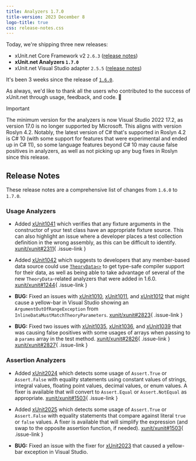 ```yaml
---
title: Analyzers 1.7.0
title-version: 2023 December 8
logo-title: true
css: release-notes.css
---
```


Today, we're shipping three new releases:

* xUnit.net Core Framework v2 `2.6.3` ([release notes](/releases/v2/2.6.3))
* **xUnit.net Analyzers `1.7.0`**
* xUnit.net Visual Studio adapter `2.5.5` ([release notes](/releases/visualstudio/2.5.5))

It's been 3 weeks since the release of [`1.6.0`](/releases/analyzers/1.6.0).

As always, we'd like to thank all the users who contributed to the success of xUnit.net through usage, feedback, and code. 🎉

> [!IMPORTANT]
> The minimum version for the analyzers is now Visual Studio 2022 17.2, as version 17.0 is no longer supported by Microsoft. This aligns with version Roslyn 4.2. Notably, the latest version of C# that's supported in Roslyn 4.2 is C# 10 (with some support for features that were experimental and ended up in C# 11), so some language features beyond C# 10 may cause false positives in analyzers, as well as not picking up any bug fixes in Roslyn since this release.

## Release Notes

These release notes are a comprehensive list of changes from `1.6.0` to `1.7.0`.

### Usage Analyzers

* Added [xUnit1041](/xunit.analyzers/rules/xUnit1041) which verifies that any fixture arguments in the constructor of your test class have an appropriate fixture source. This can also highlight an issue where a developer places a test collection definition in the wrong assembly, as this can be difficult to identify. [xunit/xunit#2311](https://github.com/xunit/xunit/issues/2311){ .issue-link }

* Added [xUnit1042](/xunit.analyzers/rules/xUnit1042) which suggests to developers that any member-based data source could use [`TheoryData<>`](https://github.com/xunit/xunit/blob/v2/src/xunit.core/TheoryData.cs) to get type-safe compiler support for their data, as well as being able to take advantage of several of the new `TheoryData`-related analyzers that were added in 1.6.0. [xunit/xunit#1244](https://github.com/xunit/xunit/issues/1244){ .issue-link }

* **BUG:** Fixed an issues with [xUnit1010](/xunit.analyzers/rules/xUnit1010), [xUnit1011](/xunit.analyzers/rules/xUnit1011), and [xUnit1012](/xunit.analyzers/rules/xUnit1012) that might cause a yellow-bar in Visual Studio showing an `ArgumentOutOfRangeException` from `InlineDataMustMatchTheoryParameters`. [xunit/xunit#2823](https://github.com/xunit/xunit/issues/2826){ .issue-link }

* **BUG:** Fixed two issues with [xUnit1035](/xunit.analyzers/rules/xUnit1035), [xUnit1036](/xunit.analyzers/rules/xUnit1036), and [xUnit1039](/xunit.analyzers/rules/xUnit1036) that was causing false positives with some usages of arrays when passing to a `params` array in the test method. [xunit/xunit#2826](https://github.com/xunit/xunit/issues/2826){ .issue-link } [xunit/xunit#2827](https://github.com/xunit/xunit/issues/2827){ .issue-link }

### Assertion Analyzers

* Added [xUnit2024](/xunit.analyzers/rules/xUnit2024) which detects some usage of `Assert.True` or `Assert.False` with equality statements using constant values of strings, integral values, floating point values, decimal values, or enum values. A fixer is available that will convert to `Assert.Equal` or `Assert.NotEqual` as appropriate. [xunit/xunit#1503](https://github.com/xunit/xunit/issues/1503){ .issue-link }

* Added [xUnit2025](/xunit.analyzers/rules/xUnit2025) which detects some usage of `Assert.True` or `Assert.False` with equality statements that compare against literal `true` or `false` values. A fixer is available that will simplify the expression (and swap to the opposite assertion function, if needed). [xunit/xunit#1503](https://github.com/xunit/xunit/issues/1503){ .issue-link }

* **BUG:** Fixed an issue with the fixer for [xUnit2023](/xunit.analyzers/rules/xUnit2023) that caused a yellow-bar exception in Visual Studio.
